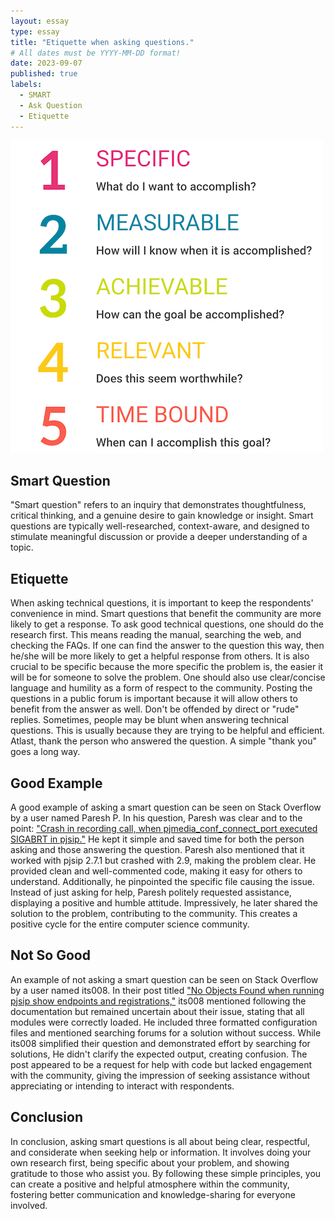 ```yaml
---
layout: essay
type: essay
title: "Etiquette when asking questions."
# All dates must be YYYY-MM-DD format!
date: 2023-09-07
published: true
labels:
  - SMART 
  - Ask Question
  - Etiquette
---
```


<img class="rounded float-start pe-4" src="../img/smart_question/SMART-goal-questions.png">  

## Smart Question

 "Smart question" refers to an inquiry that demonstrates thoughtfulness, critical thinking, and a genuine desire to gain knowledge or insight. Smart questions are typically well-researched, context-aware, and designed to stimulate meaningful discussion or provide a deeper understanding of a topic.

## Etiquette
  When asking technical questions, it is important to keep the respondents' convenience in mind. Smart questions that benefit the community are more likely to get a response. To ask good technical questions, one should do the research first. This means reading the manual, searching the web, and checking the FAQs. If one can find the answer to the question this way, then he/she will be more likely to get a helpful response from others. It is also crucial to be specific because the more specific the problem is, the easier it will be for someone to solve the problem. One should also use clear/concise language and humility as a form of respect to the community. Posting the questions in a public forum is important because it will allow others to benefit from the answer as well. Don't be offended by direct or "rude" replies. Sometimes, people may be blunt when answering technical questions. This is usually because they are trying to be helpful and efficient. Atlast, thank the person who answered the question. A simple "thank you" goes a long way.

## Good Example

A good example of asking a smart question can be seen on Stack Overflow by a user named Paresh P. In his question, Paresh was clear and to the point: <a href='https://stackoverflow.com/questions/56933439/crash-in-recording-call-when-pjmedia-conf-connect-port-executed-sigabrt-in-pjsi'>"Crash in recording call, when pjmedia_conf_connect_port executed SIGABRT in pjsip."</a> He kept it simple and saved time for both the person asking and those answering the question. Paresh also mentioned that it worked with pjsip 2.7.1 but crashed with 2.9, making the problem clear. He provided clean and well-commented code, making it easy for others to understand. Additionally, he pinpointed the specific file causing the issue. Instead of just asking for help, Paresh politely requested assistance, displaying a positive and humble attitude. Impressively, he later shared the solution to the problem, contributing to the community. This creates a positive cycle for the entire computer science community.

## Not So Good

An example of not asking a smart question can be seen on Stack Overflow by a user named its008. In their post titled <a href='https://stackoverflow.com/questions/77035789/no-objects-found-when-running-pjsip-show-endpoints-and-registrations'>"No Objects Found when running pjsip show endpoints and registrations,"</a> its008 mentioned following the documentation but remained uncertain about their issue, stating that all modules were correctly loaded. He included three formatted configuration files and mentioned searching forums for a solution without success. While its008 simplified their question and demonstrated effort by searching for solutions, He didn't clarify the expected output, creating confusion. The post appeared to be a request for help with code but lacked engagement with the community, giving the impression of seeking assistance without appreciating or intending to interact with respondents.

## Conclusion

In conclusion, asking smart questions is all about being clear, respectful, and considerate when seeking help or information. It involves doing your own research first, being specific about your problem, and showing gratitude to those who assist you. By following these simple principles, you can create a positive and helpful atmosphere within the community, fostering better communication and knowledge-sharing for everyone involved.

